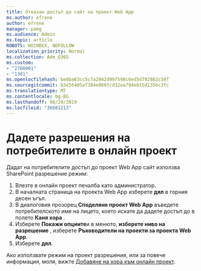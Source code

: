 ```yaml
---
title: Отказан достъп до сайт на проект Web App
ms.author: efrene
author: efrene
manager: pamg
ms.audience: Admin
ms.topic: article
ROBOTS: NOINDEX, NOFOLLOW
localization_priority: Normal
ms.collection: Adm_O365
ms.custom:
- "2700001"
- "1381"
ms.openlocfilehash: be8ba63cc5c7a2042d997598c6ed5d792862c58f
ms.sourcegitcommit: b3e55405af384e868fcd32ea794eb15d1356c3fc
ms.translationtype: MT
ms.contentlocale: bg-BG
ms.lasthandoff: 08/29/2019
ms.locfileid: "36661213"
---
```

# <a name="give-users-permissions-in-project-online"></a>Дадете разрешения на потребителите в онлайн проект

Дадат на потребителите достъп до проект Web App сайт използва SharePoint разрешение режим:

1. Влезте в онлайн проект печалба като администратор.
2. В началната страница на проекта Web App изберете **дял** в горния десен ъгъл.
3. В диалоговия прозорец **Споделяне проект Web App** въведете потребителското име на лицето, което искате да дадете достъп до в полето **Каня хора** .
4. Изберете **Покажи опциите**и в менюто, **изберете ниво на разрешение** , изберете **Ръководители на проекти за проекта Web App**.
5. Изберете **дял**.

Ако използвате режим на проект разрешения, или за повече информация, моля, вижте [Добавяне на хора към онлайн проект](https://docs.microsoft.com/projectonline/step-2-add-people-to-project-online).
